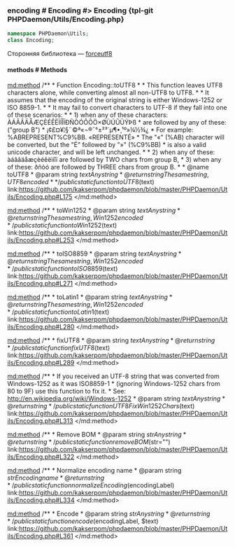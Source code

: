 ### encoding # Encoding #> Encoding {tpl-git PHPDaemon/Utils/Encoding.php}

```php
namespace PHPDaemon\Utils;
class Encoding;
```

Сторонняя библиотека — [forceutf8](https://github.com/neitanod/forceutf8)

<!-- include-namespace path="\PHPDaemon\Utils\Encoding" level="" access="" -->
#### methods # Methods

<md:method>
/**
	 * Function Encoding::toUTF8
	 *
	 * This function leaves UTF8 characters alone, while converting almost all non-UTF8 to UTF8.
	 * 
	 * It assumes that the encoding of the original string is either Windows-1252 or ISO 8859-1.
	 *
	 * It may fail to convert characters to UTF-8 if they fall into one of these scenarios:
	 *
	 * 1) when any of these characters:   ÀÁÂÃÄÅÆÇÈÉÊËÌÍÎÏÐÑÒÓÔÕÖ×ØÙÚÛÜÝÞß
	 *    are followed by any of these:  ("group B")
	 *                                    ¡¢£¤¥¦§¨©ª«¬­®¯°±²³´µ¶•¸¹º»¼½¾¿
	 * For example:   %ABREPRESENT%C9%BB. «REPRESENTÉ»
	 * The "«" (%AB) character will be converted, but the "É" followed by "»" (%C9%BB) 
	 * is also a valid unicode character, and will be left unchanged.
	 *
	 * 2) when any of these: àáâãäåæçèéêëìíîï  are followed by TWO chars from group B,
	 * 3) when any of these: ðñòó  are followed by THREE chars from group B.
	 *
	 * @name toUTF8
	 * @param  string $text Any string
	 * @return string       The same string, UTF8 encoded
	 *
	 */
public static function toUTF8($text)
link:https://github.com/kakserpom/phpdaemon/blob/master/PHPDaemon/Utils/Encoding.php#L175
</md:method>

<md:method>
/**
	 * toWin1252
	 * @param  string $text Any string
	 * @return string       The same string, Win1252 encoded
	 */
public static function toWin1252($text)
link:https://github.com/kakserpom/phpdaemon/blob/master/PHPDaemon/Utils/Encoding.php#L253
</md:method>

<md:method>
/**
	 * toISO8859
	 * @param  string $text Any string
	 * @return string       The same string, Win1252 encoded
	 */
public static function toISO8859($text)
link:https://github.com/kakserpom/phpdaemon/blob/master/PHPDaemon/Utils/Encoding.php#L271
</md:method>

<md:method>
/**
	 * toLatin1
	 * @param  string $text Any string
	 * @return string       The same string, Win1252 encoded
	 */
public static function toLatin1($text)
link:https://github.com/kakserpom/phpdaemon/blob/master/PHPDaemon/Utils/Encoding.php#L280
</md:method>

<md:method>
/**
	 * fixUTF8
	 * @param  string $text Any string
	 * @return string
	 */
public static function fixUTF8($text)
link:https://github.com/kakserpom/phpdaemon/blob/master/PHPDaemon/Utils/Encoding.php#L289
</md:method>

<md:method>
/**
	 * If you received an UTF-8 string that was converted from Windows-1252 as it was ISO8859-1 
	 * (ignoring Windows-1252 chars from 80 to 9F) use this function to fix it.
	 * See: http://en.wikipedia.org/wiki/Windows-1252
	 * @param  string $text Any string
	 * @return string
	 */
public static function UTF8FixWin1252Chars($text)
link:https://github.com/kakserpom/phpdaemon/blob/master/PHPDaemon/Utils/Encoding.php#L313
</md:method>

<md:method>
/**
	 * Remove BOM
	 * @param  string $str Any string
	 * @return string
	 */
public static function removeBOM($str="")
link:https://github.com/kakserpom/phpdaemon/blob/master/PHPDaemon/Utils/Encoding.php#L322
</md:method>

<md:method>
/**
	 * Normalize encoding name
	 * @param  string $str Encoding name
	 * @return string
	 */
public static function normalizeEncoding($encodingLabel)
link:https://github.com/kakserpom/phpdaemon/blob/master/PHPDaemon/Utils/Encoding.php#L334
</md:method>

<md:method>
/**
	 * Encode
	 * @param  string $str Any string
	 * @return string
	 */
public static function encode($encodingLabel, $text)
link:https://github.com/kakserpom/phpdaemon/blob/master/PHPDaemon/Utils/Encoding.php#L361
</md:method>

<div class="clearboth"></div>


<!--/ include-namespace -->
